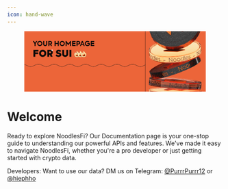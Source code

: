 ```yaml
---
icon: hand-wave
---
```


<figure><img src="media/Banner_Noodles.png" alt=""><figcaption></figcaption></figure>

# Welcome

Ready to explore NoodlesFi? Our Documentation page is your one-stop guide to understanding our powerful APIs and features. We've made it easy to navigate NoodlesFi, whether you're a pro developer or just getting started with crypto data.

Developers: Want to use our data? DM us on Telegram: [@PurrrPurrr12](https://t.me/PurrrPurrr12) or [@hiephho](https://t.me/hiephho)

